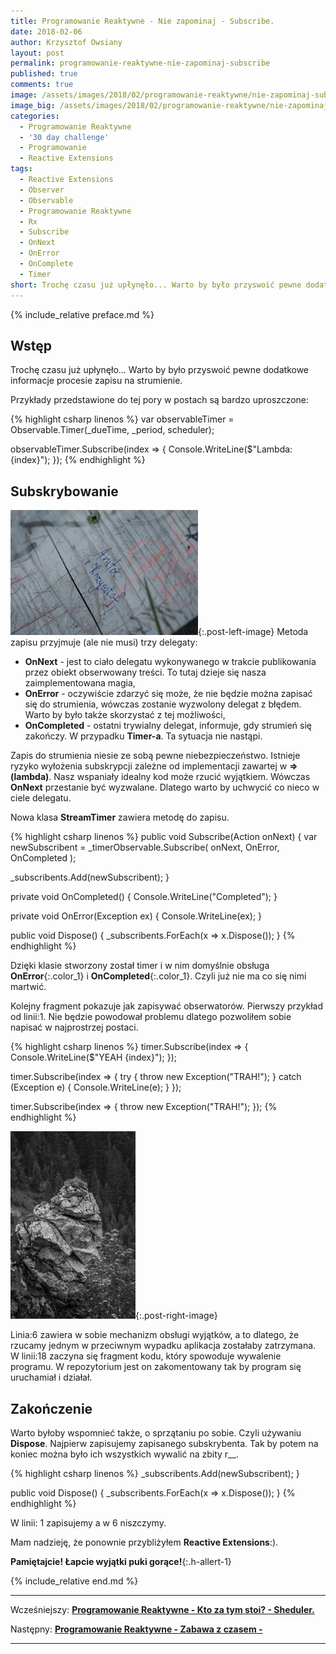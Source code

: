 ```yaml
---
title: Programowanie Reaktywne - Nie zapominaj - Subscribe.
date: 2018-02-06
author: Krzysztof Owsiany
layout: post
permalink: programowanie-reaktywne-nie-zapominaj-subscribe
published: true
comments: true        
image: /assets/images/2018/02/programowanie-reaktywne/nie-zapominaj-subscribe/post.jpg
image_big: /assets/images/2018/02/programowanie-reaktywne/nie-zapominaj-subscribe/post-big.jpg
categories:
  - Programowanie Reaktywne
  - '30 day challenge'
  - Programowanie
  - Reactive Extensions
tags:
  - Reactive Extensions
  - Observer
  - Observable
  - Programowanie Reaktywne
  - Rx
  - Subscribe
  - OnNext
  - OnError
  - OnComplete
  - Timer
short: Trochę czasu już upłynęło... Warto by było przyswoić pewne dodatkowe informacje procesie zapisu na strumienie. Przykłady przedstawione do tej pory w postach są bardzo uproszczone. var observableTimer = Observable.Timer(_dueTime, _period, scheduler);
---
```

{% include_relative preface.md %}

## Wstęp
Trochę czasu już upłynęło... Warto by było przyswoić pewne dodatkowe informacje procesie zapisu na strumienie.

Przykłady przedstawione do tej pory w postach są bardzo uproszczone:

{% highlight csharp linenos %}
var observableTimer = Observable.Timer(_dueTime, _period, scheduler);

observableTimer.Subscribe(index =>
{
    Console.WriteLine($"Lambda: {index}");
});
{% endhighlight %}

## Subskrybowanie
[![Reactive Extensions - Subscribe][post]][post-big]{:.post-left-image}
Metoda zapisu przyjmuje (ale nie musi) trzy delegaty:
* **OnNext** - jest to ciało delegatu wykonywanego w trakcie publikowania przez obiekt obserwowany treści. To tutaj dzieje się nasza zaimplementowana magia,
* **OnError** - oczywiście zdarzyć się może, że nie będzie można zapisać się do strumienia, wówczas zostanie wyzwolony delegat z błędem. Warto by było także skorzystać z tej możliwości,
* **OnCompleted** - ostatni trywialny delegat, informuje, gdy strumień się zakończy. W przypadku **Timer-a**. Ta sytuacja nie nastąpi.

Zapis do strumienia niesie ze sobą pewne niebezpieczeństwo. Istnieje ryzyko wyłożenia subskrypcji zależne od implementacji zawartej w **=>(lambda)**. 
Nasz wspaniały idealny kod może rzucić wyjątkiem. Wówczas **OnNext** przestanie być wyzwalane. Dlatego warto by uchwycić co nieco w ciele delegatu.

Nowa klasa **StreamTimer** zawiera metodę do zapisu.

{% highlight csharp linenos %}
public void Subscribe(Action<long> onNext)
{
  var newSubscribent = _timerObservable.Subscribe(
    onNext,
    OnError,
    OnCompleted
    );

  _subscribents.Add(newSubscribent);
}

private void OnCompleted()
{
  Console.WriteLine("Completed");
}

private void OnError(Exception ex)
{
  Console.WriteLine(ex);
}

public void Dispose()
{
  _subscribents.ForEach(x => x.Dispose());
}
{% endhighlight %}

Dzięki klasie stworzony został timer i w nim domyślnie obsługa **OnError**{:.color_1} i **OnCompleted**{:.color_1}.
Czyli już nie ma co się nimi martwić.

Kolejny fragment pokazuje jak zapisywać obserwatorów.
Pierwszy przykład od linii:1. Nie będzie powodował problemu dlatego pozwoliłem sobie napisać w najprostrzej postaci.

{% highlight csharp linenos %}
timer.Subscribe(index =>
{
  Console.WriteLine($"YEAH {index}");
});

timer.Subscribe(index =>
{
  try
  {
    throw new Exception("TRAH!");
  }
  catch (Exception e)
  {
    Console.WriteLine(e);
  }
});

timer.Subscribe(index =>
{
  throw new Exception("TRAH!");
});
{% endhighlight %}

[![Reactive Extensions - Subscribe][image1]][image1-big]{:.post-right-image}

Linia:6 zawiera w sobie mechanizm obsługi wyjątków, a to dlatego, że rzucamy jednym w przeciwnym wypadku aplikacja zostałaby zatrzymana.
W linii:18 zaczyna się fragment kodu, który spowoduje wywalenie programu. W repozytorium jest on zakomentowany tak by program się uruchamiał i działał.

## Zakończenie
Warto byłoby wspomnieć także, o sprzątaniu po sobie. Czyli używaniu **Dispose**. Najpierw zapisujemy zapisanego subskrybenta. Tak by potem na koniec można było ich wszystkich wywalić na zbity r__.

{% highlight csharp linenos %}
  _subscribents.Add(newSubscribent);
}

public void Dispose()
{
  _subscribents.ForEach(x => x.Dispose());
}
{% endhighlight %}

W linii: 1 zapisujemy a w 6 niszczymy.

Mam nadzieję, że ponownie przybliżyłem **Reactive Extensions**:).

**Pamiętajcie! Łapcie wyjątki puki gorące!**{:.h-allert-1}

{% include_relative end.md %}

------
Wcześniejszy: **[Programowanie Reaktywne - Kto za tym stoi? - Sheduler.][previous]**

Następny: **[Programowanie Reaktywne - Zabawa z czasem - ][next]**

------

[previous]: {{site.url}}/programowanie-reaktywne-kto-za-tym-stoi-sheduler
[next]: {{site.url}}/programowanie-reaktywne-nie-zapominaj-subscribe

[post]: /assets/images/2018/02/programowanie-reaktywne/nie-zapominaj-subscribe/post.jpg
[post-big]: /assets/images/2018/02/programowanie-reaktywne/nie-zapominaj-subscribe/post-big.jpg

[image1]: /assets/images/2018/02/programowanie-reaktywne/nie-zapominaj-subscribe/image1.jpg
[image1-big]: /assets/images/2018/02/programowanie-reaktywne/nie-zapominaj-subscribe/image1-big.jpg

[linq]: https://msdn.microsoft.com/en-us/library/bb308959.aspx
[ms]: http://microsoft.com
[Reactive Extensions]: https://msdn.microsoft.com/en-us/library/hh242985(v=vs.103).aspx